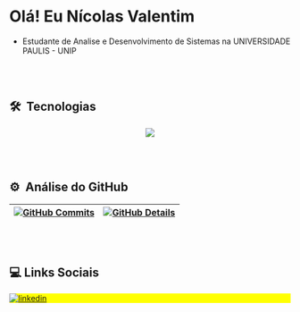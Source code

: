 <h1 align="left">Olá! Eu Nícolas Valentim</h1>

- Estudante de Analise e Desenvolvimento de Sistemas na UNIVERSIDADE PAULIS - UNIP

<br><br>
## 🛠 &nbsp;Tecnologias

<div align="center">
<a href="https://skillicons.dev">
  <img src="https://skillicons.dev/icons?i=python,cs,git,github,vscode,linux" />
</a>
</div>

<br><br>
## ⚙️ &nbsp;Análise do GitHub

 | [![GitHub Commits](http://github-profile-summary-cards.vercel.app/api/cards/productive-time?username=rafaelams&theme=tokyonight&utcOffset=-3)](https://github.com/vn7n24fzkq/github-profile-summary-cards) | [![GitHub Details](http://github-profile-summary-cards.vercel.app/api/cards/profile-details?username=rafaelams&theme=tokyonight)](https://github.com/vn7n24fzkq/github-profile-summary-cards) |  
 | ----------- | ----------- |

<br><br>
## :computer: Links Sociais

<p align="left" style="background:yellow">
<a href="https://www.linkedin.com/in/n%C3%ADcolas-valentim-850aa12a6/" target="_blank">
  <img align="center" src="https://img.shields.io/badge/LinkedIn-0077B5?style=for-the-badge&logo=linkedin&logoColor=white" alt="linkedin"/>
</a>
</p>
